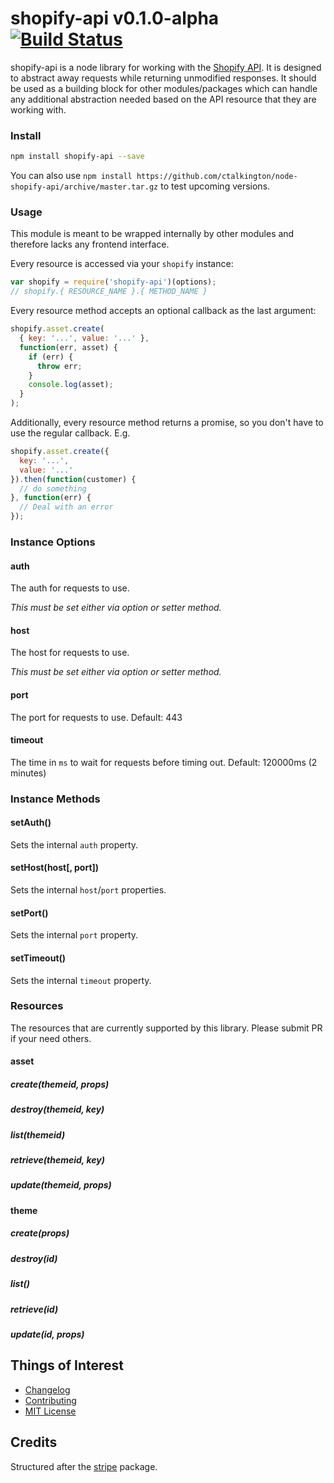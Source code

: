 # shopify-api v0.1.0-alpha [![Build Status](https://secure.travis-ci.org/ctalkington/node-shopify-api.png?branch=master)](http://travis-ci.org/ctalkington/node-shopify-api)

shopify-api is a node library for working with the [Shopify API](http://docs.shopify.com/api). It is designed to abstract away requests while returning unmodified responses. It should be used as a building block for other modules/packages which can handle any additional abstraction needed based on the API resource that they are working with.

### Install

```bash
npm install shopify-api --save
```

You can also use `npm install https://github.com/ctalkington/node-shopify-api/archive/master.tar.gz` to test upcoming versions.

### Usage

This module is meant to be wrapped internally by other modules and therefore lacks any frontend interface.

Every resource is accessed via your `shopify` instance:

```js
var shopify = require('shopify-api')(options);
// shopify.{ RESOURCE_NAME }.{ METHOD_NAME }
```

Every resource method accepts an optional callback as the last argument:

```js
shopify.asset.create(
  { key: '...', value: '...' },
  function(err, asset) {
    if (err) {
      throw err;
    }
    console.log(asset);
  }
);
```

Additionally, every resource method returns a promise, so you don't have to use the regular callback. E.g.

```js
shopify.asset.create({
  key: '...',
  value: '...'
}).then(function(customer) {
  // do something
}, function(err) {
  // Deal with an error
});
```
### Instance Options

#### auth

The auth for requests to use.

*This must be set either via option or setter method.*

#### host

The host for requests to use.

*This must be set either via option or setter method.*

#### port

The port for requests to use. Default: 443

#### timeout

The time in `ms` to wait for requests before timing out. Default: 120000ms (2 minutes)

### Instance Methods

#### setAuth()

Sets the internal `auth` property.

#### setHost(host[, port])

Sets the internal `host`/`port` properties.

#### setPort()

Sets the internal `port` property.

#### setTimeout()

Sets the internal `timeout` property.

### Resources

The resources that are currently supported by this library. Please submit PR if your need others.

#### asset

##### create(themeid, props)

##### destroy(themeid, key)

##### list(themeid)

##### retrieve(themeid, key)

##### update(themeid, props)

#### theme

##### create(props)

##### destroy(id)

##### list()

##### retrieve(id)

##### update(id, props)

## Things of Interest

- [Changelog](https://github.com/ctalkington/node-shopify-api/releases)
- [Contributing](https://github.com/ctalkington/node-shopify-api/blob/master/CONTRIBUTING.md)
- [MIT License](https://github.com/ctalkington/node-shopify-api/blob/master/LICENSE-MIT)

## Credits

Structured after the [stripe](https://npmjs.org/package/stripe) package.